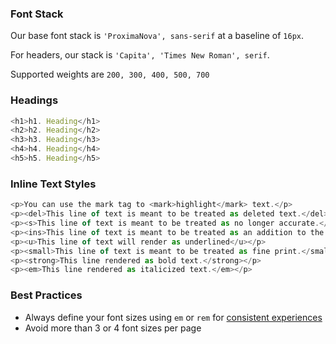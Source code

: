 

### Font Stack

Our base font stack is `'ProximaNova', sans-serif` at a baseline of `16px`.

For headers, our stack is `'Capita', 'Times New Roman', serif`.

Supported weights are `200, 300, 400, 500, 700`

### Headings

```js
<h1>h1. Heading</h1>
<h2>h2. Heading</h2>
<h3>h3. Heading</h3>
<h4>h4. Heading</h4>
<h5>h5. Heading</h5>
```

### Inline Text Styles

```js
<p>You can use the mark tag to <mark>highlight</mark> text.</p>
<p><del>This line of text is meant to be treated as deleted text.</del></p>
<p><s>This line of text is meant to be treated as no longer accurate.</s></p>
<p><ins>This line of text is meant to be treated as an addition to the document.</ins></p>
<p><u>This line of text will render as underlined</u></p>
<p><small>This line of text is meant to be treated as fine print.</small></p>
<p><strong>This line rendered as bold text.</strong></p>
<p><em>This line rendered as italicized text.</em></p>
```

### Best Practices

* Always define your font sizes using `em` or `rem` for [consistent experiences](https://www.w3.org/QA/Tips/font-size)
* Avoid more than 3 or 4 font sizes per page
